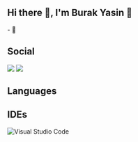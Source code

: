 ## Hi there :wave:, I'm Burak Yasin :metal: 
<p>
- 🌱 
</p>


## Social
<p>
<a href="https://www.instagram.com/burakyasinbelli"><img src="https://img.shields.io/badge/INSTAGRAM-D14836?style=for-the-badge&logo=instagram&logoColor=white&color=gray"></a>
<a href="https://twitter.com/ysnbrkbll"><img src="https://img.shields.io/badge/twitter-%231DA1F2.svg?&style=for-the-badge&logo=twitter&logoColor=white"></a>
</p>

## Languages
<p>

</p>

## IDEs
<p>
<img alt="Visual Studio Code" src="https://img.shields.io/badge/Visual%20Studio%20Code-0078d7.svg?&style=for-the-badge&logo=visual-studio-code&logoColor=white"/></img>
</p>
<!--
**bybdev/bybdev** is a ✨ _special_ ✨ repository because its `README.md` (this file) appears on your GitHub profile.

Here are some ideas to get you started:

<img src="https://img.shields.io/badge/JavaScript-F7DF1E?style=for-the-badge&logo=javascript&logoColor=black"></img>

- 👯 I’m looking to collaborate on ...
- 🤔 I’m looking for help with ...
- 💬 Ask me about ...
- 📫 How to reach me: ...
- 😄 Pronouns: ...
- ⚡ Fun fact: ...
-->
